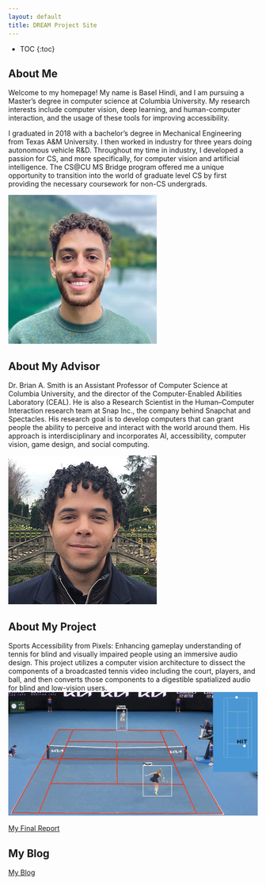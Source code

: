 ```yaml
---
layout: default
title: DREAM Project Site
---
```


* TOC
{:toc}

## About Me

Welcome to my homepage! My name is Basel Hindi, and I am pursuing a Master’s degree in computer science at Columbia University. My research interests include computer vision, deep learning, and human-computer interaction, and the usage of these tools for improving accessibility.

I graduated in 2018 with a bachelor’s degree in Mechanical Engineering from Texas A&M University. I then worked in industry for three years doing autonomous vehicle R&D. Throughout my time in industry, I developed a passion for CS, and more specifically, for computer vision and artificial intelligence. The CS@CU MS Bridge program offered me a unique opportunity to transition into the world of graduate level CS by first providing the necessary coursework for non-CS undergrads. 

![Me](images/Basel_300_300.jpg)

## About My Advisor

Dr. Brian A. Smith is an Assistant Professor of Computer Science at Columbia University, and the director of the Computer-Enabled Abilities Laboratory (CEAL). He is also a Research Scientist in the Human–Computer Interaction research team at Snap Inc., the company behind Snapchat and Spectacles. His research goal is to develop computers that can grant people the ability to perceive and interact with the world around them. His approach is interdisciplinary and incorporates AI, accessibility, computer vision, game design, and social computing.

![Brian_Smith](images/Brian_Smith_Headshot.jpg)

## About My Project

Sports Accessibility from Pixels: Enhancing gameplay understanding of tennis for blind and visually impaired people using an immersive audio design. This project utilizes a computer vision architecture to dissect the components of a broadcasted tennis video including the court, players, and ball, and then converts those components to a digestible spatialized audio for blind and low-vision users.
![System_Screenshot](images/Tennis_Screenshot.jpg)


[My Final Report](files/finalreport.pdf)

## My Blog

[My Blog](blog.html)
